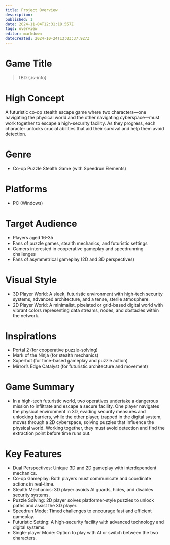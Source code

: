```yaml
---
title: Project Overview
description: 
published: 1
date: 2024-11-04T12:31:18.557Z
tags: overview
editor: markdown
dateCreated: 2024-10-24T13:03:37.927Z
---
```


# Game Title

> TBD
{.is-info}

# High Concept

A futuristic co-op stealth escape game where two characters—one navigating the physical world and the other navigating cyberspace—must work together to escape a high-security facility. As they progress, each character unlocks crucial abilities that aid their survival and help them avoid detection.

# Genre

- Co-op Puzzle Stealth Game (with Speedrun Elements)

# Platforms

- PC (Windows)

# Target Audience

- Players aged 16-35
- Fans of puzzle games, stealth mechanics, and futuristic settings
- Gamers interested in cooperative gameplay and speedrunning challenges
- Fans of asymmetrical gameplay (2D and 3D perspectives)

# Visual Style

- 3D Player World: A sleek, futuristic environment with high-tech security systems, advanced architecture, and a tense, sterile atmosphere.
- 2D Player World: A minimalist, pixelated or grid-based digital world with vibrant colors representing data streams, nodes, and obstacles within the network.

# Inspirations

- Portal 2 (for cooperative puzzle-solving)
- Mark of the Ninja (for stealth mechanics)
- Superhot (for time-based gameplay and puzzle action)
- Mirror’s Edge Catalyst (for futuristic architecture and movement)

# Game Summary

- In a high-tech futuristic world, two operatives undertake a dangerous mission to infiltrate and escape a secure facility. One player navigates the physical environment in 3D, evading security measures and unlocking barriers, while the other player, trapped in the digital system, moves through a 2D cyberspace, solving puzzles that influence the physical world. Working together, they must avoid detection and find the extraction point before time runs out.

# Key Features

- Dual Perspectives: Unique 3D and 2D gameplay with interdependent mechanics.
- Co-op Gameplay: Both players must communicate and coordinate actions in real-time.
- Stealth Mechanics: 3D player avoids AI guards, hides, and disables security systems.
- Puzzle Solving: 2D player solves platformer-style puzzles to unlock paths and assist the 3D player.
- Speedrun Mode: Timed challenges to encourage fast and efficient gameplay.
- Futuristic Setting: A high-security facility with advanced technology and digital systems.
- Single-player Mode: Option to play with AI or switch between the two characters.